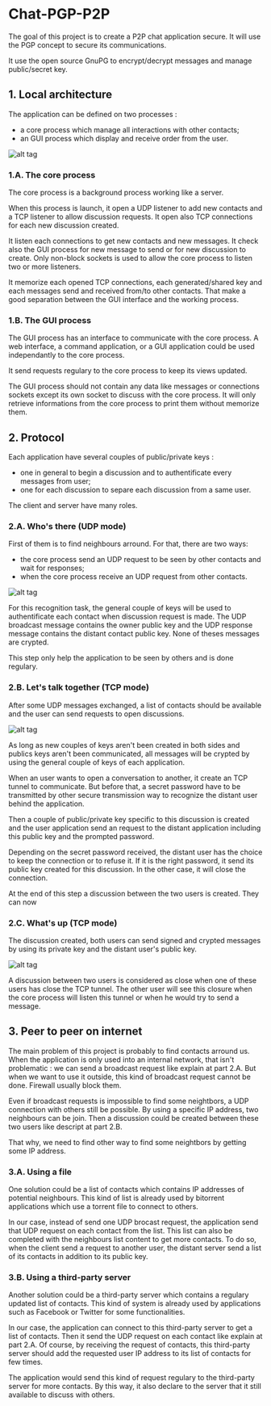 # Chat-PGP-P2P
The goal of this project is to create a P2P chat application secure.
It will use the PGP concept to secure its communications.

It use the open source GnuPG to encrypt/decrypt messages and manage public/secret key.

## 1. Local architecture
The application can be defined on two processes :
  - a core process which manage all interactions with other contacts;
  - an GUI process which display and receive order from the user.
  
![alt tag](https://docs.google.com/drawings/d/1QxrPv2GBXfWVg0UZ9v2EOpYFAVSnTN4NwQdItwjrMog/pub?w=1151&h=592)

### 1.A. The core process
The core process is a background process working like a server.

When this process is launch, it open a UDP listener to add new contacts and a TCP listener to allow discussion requests. 
It open also TCP connections for each new discussion created.

It listen each connections to get new contacts and new messages.
It check also the GUI process for new message to send or for new discussion to create.
Only non-block sockets is used to allow the core process to listen two or more listeners. 

It memorize each opened TCP connections, each generated/shared key and each messages send and received from/to other contacts.
That make a good separation between the GUI interface and the working process.

### 1.B. The GUI process
The GUI process has an interface to communicate with the core process.
A web interface, a command application, or a GUI application could be used independantly to the core process.

It send requests regulary to the core process to keep its views updated.

The GUI process should not contain any data like messages or connections sockets except its own socket to discuss with the core process.
It will only retrieve informations from the core process to print them without memorize them.

## 2. Protocol
Each application have several couples of public/private keys :
 - one in general to begin a discussion and to authentificate every messages from user;
 - one for each discussion to separe each discussion from a same user.

The client and server have many roles.

### 2.A. Who's there (UDP mode)
First of them is to find neighbours arround.
For that, there are two ways:
 - the core process send an UDP request to be seen by other contacts and wait for responses;
 - when the core process receive an UDP request from other contacts.
 
![alt tag](https://docs.google.com/drawings/d/1Ztd4E9MDaGBN20A3rO09nqmKqa9q4oCFvaX7XVc6CbI/pub?w=2020&h=597)
 
For this recognition task, the general couple of keys will be used to authentificate each contact when discussion request is made.
The UDP broadcast message contains the owner public key and the UDP response message contains the distant contact public key.
None of theses messages are crypted.

This step only help the application to be seen by others and is done regulary.

### 2.B. Let's talk together (TCP mode)
After some UDP messages exchanged, a list of contacts should be available and the user can send requests to open discussions.

![alt tag](https://docs.google.com/drawings/d/18N_1828-j1j96WrsqvAtdIF_4W71BCFZOvxV8uAnnlI/pub?w=1014&h=959)

As long as new couples of keys aren't been created in both sides and publics keys aren't been communicated, all messages will be crypted by using the general couple of keys of each application.

When an user wants to open a conversation to another, it create an TCP tunnel to communicate. 
But before that, a secret password have to be transmitted by other secure transmission way to recognize the distant user behind the application.

Then a couple of public/private key specific to this discussion is created and the user application send an request to the distant application including this public key and the prompted password.

Depending on the secret password received, the distant user has the choice to keep the connection or to refuse it.
If it is the right password, it send its public key created for this discussion. In the other case, it will close the connection.

At the end of this step a discussion between the two users is created. They can now 

### 2.C. What's up (TCP mode)
The discussion created, both users can send signed and crypted messages by using its private key and the distant user's public key.

![alt tag](https://docs.google.com/drawings/d/13NqTWwHt7ozKSw3iij0Wb2Qfr89rIuoA4ILcz4T9pOY/pub?w=1009&h=486)

A discussion between two users is considered as close when one of these users has close the TCP tunnel.
The other user will see this closure when the core process will listen this tunnel or when he would try to send a message.

## 3. Peer to peer on internet
The main problem of this project is probably to find contacts arround us.
When the application is only used into an internal network, that isn't problematic : we can send a broadcast request like explain at part 2.A.
But when we want to use it outside, this kind of broadcast request cannot be done. Firewall usually block them.

Even if broadcast requests is impossible to find some neightbors, a UDP connection with others still be possible.
By using a specific IP address, two neighbours can be join.
Then a discussion could be created between these two users like descript at part 2.B.

That why, we need to find other way to find some neightbors by getting some IP address.

### 3.A. Using a file
One solution could be a list of contacts which contains IP addresses of potential neighbours.
This kind of list is already used by bitorrent applications which use a torrent file to connect to others.

In our case, instead of send one UDP brocast request, the application send that UDP request on each contact from the list.
This list can also be completed with the neighbours list content to get more contacts.
To do so, when the client send a request to another user, the distant server send a list of its contacts in addition to its public key.

### 3.B. Using a third-party server
Another solution could be a third-party server which contains a regulary updated list of contacts.
This kind of system is already used by applications such as Facebook or Twitter for some functionalities.

In our case, the application can connect to this third-party server to get a list of contacts.
Then it send the UDP request on each contact like explain at part 2.A.
Of course, by receiving the request of contacts, this third-party server should add the requested user IP address to its list of contacts for few times.

The application would send this kind of request regulary to the third-party server for more contacts. By this way, it also declare to the server that it still available to discuss with others.
